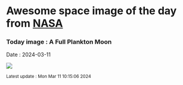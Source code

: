 
# Awesome space image of the day from [NASA](https://api.nasa.gov/)

### Today image : A Full Plankton Moon
Date : 2024-03-11

![](https://apod.nasa.gov/apod/image/2403/FullPlantonMoon_Horalek_1022.jpg)

<small>Latest update : Mon Mar 11 10:15:06 2024</small>
        